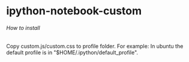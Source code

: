 # ipython-notebook-custom

###### How to install
Copy custom.js/custom.css to profile folder. For example: In ubuntu the default profile is in "$HOME/.ipython/default_profile".
